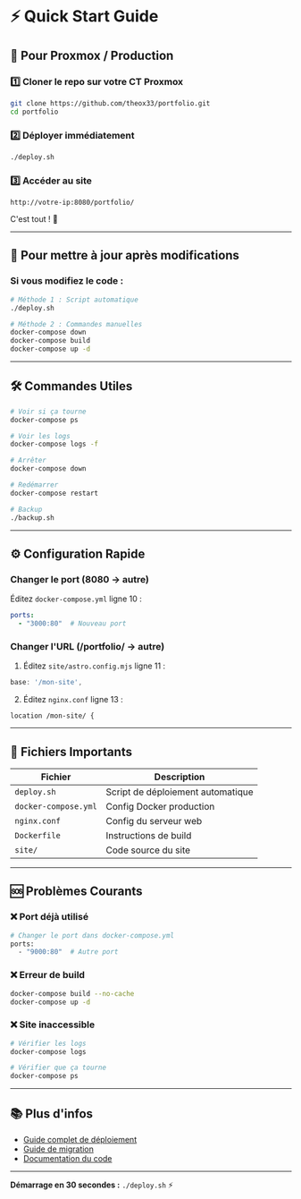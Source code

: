 # ⚡ Quick Start Guide

## 🎯 Pour Proxmox / Production

### 1️⃣ Cloner le repo sur votre CT Proxmox
```bash
git clone https://github.com/theox33/portfolio.git
cd portfolio
```

### 2️⃣ Déployer immédiatement
```bash
./deploy.sh
```

### 3️⃣ Accéder au site
```
http://votre-ip:8080/portfolio/
```

C'est tout ! 🎉

---

## 🔄 Pour mettre à jour après modifications

### Si vous modifiez le code :
```bash
# Méthode 1 : Script automatique
./deploy.sh

# Méthode 2 : Commandes manuelles
docker-compose down
docker-compose build
docker-compose up -d
```

---

## 🛠️ Commandes Utiles

```bash
# Voir si ça tourne
docker-compose ps

# Voir les logs
docker-compose logs -f

# Arrêter
docker-compose down

# Redémarrer
docker-compose restart

# Backup
./backup.sh
```

---

## ⚙️ Configuration Rapide

### Changer le port (8080 → autre)
Éditez `docker-compose.yml` ligne 10 :
```yaml
ports:
  - "3000:80"  # Nouveau port
```

### Changer l'URL (/portfolio/ → autre)
1. Éditez `site/astro.config.mjs` ligne 11 :
```javascript
base: '/mon-site',
```

2. Éditez `nginx.conf` ligne 13 :
```nginx
location /mon-site/ {
```

---

## 📝 Fichiers Importants

| Fichier | Description |
|---------|-------------|
| `deploy.sh` | Script de déploiement automatique |
| `docker-compose.yml` | Config Docker production |
| `nginx.conf` | Config du serveur web |
| `Dockerfile` | Instructions de build |
| `site/` | Code source du site |

---

## 🆘 Problèmes Courants

### ❌ Port déjà utilisé
```bash
# Changer le port dans docker-compose.yml
ports:
  - "9000:80"  # Autre port
```

### ❌ Erreur de build
```bash
docker-compose build --no-cache
docker-compose up -d
```

### ❌ Site inaccessible
```bash
# Vérifier les logs
docker-compose logs

# Vérifier que ça tourne
docker-compose ps
```

---

## 📚 Plus d'infos

- [Guide complet de déploiement](DEPLOY.md)
- [Guide de migration](MIGRATION.md)
- [Documentation du code](site/README.md)

---

**Démarrage en 30 secondes :** `./deploy.sh` ⚡
